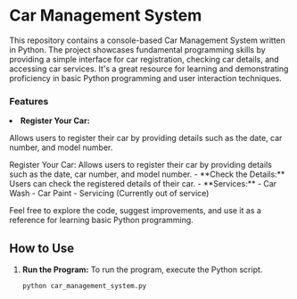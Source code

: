 <h1>Car Management System</h1>

<p>This repository contains a console-based Car Management System written in Python. The project showcases fundamental programming skills by providing a simple interface for car registration, 
  checking car details, and accessing car services.
  It's a great resource for learning and demonstrating proficiency in basic Python programming and user interaction techniques.</p>

<h3>Features</h3>
<li>
  <b>Register Your Car: </b><p>Allows users to register their car by providing details such as the date, car number, and model number.</p>
</li>
Register Your Car: Allows users to register their car by providing details such as the date, car number, and model number.
- **Check the Details:** Users can check the registered details of their car.
- **Services:**
  - Car Wash
  - Car Paint
  - Servicing (Currently out of service)

Feel free to explore the code, suggest improvements, and use it as a reference for learning basic Python programming.

## How to Use

1. **Run the Program:**
   To run the program, execute the Python script.

   ```bash
   python car_management_system.py
